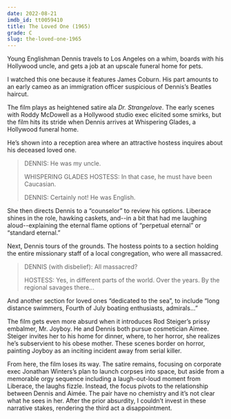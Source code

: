 ```yaml
---
date: 2022-08-21
imdb_id: tt0059410
title: The Loved One (1965)
grade: C
slug: the-loved-one-1965
---
```


Young Englishman Dennis travels to Los Angeles on a whim, boards with his Hollywood uncle, and gets a job at an upscale funeral home for pets.

<!-- end -->

I watched this one because it features James Coburn. His part amounts to an early cameo as an immigration officer suspicious of Dennis’s Beatles haircut.

The film plays as heightened satire ala <span data-imdb-id="tt0057012">_Dr. Strangelove_</span>. The early scenes with Roddy McDowell as a Hollywood studio exec elicited some smirks, but the film hits its stride when Dennis arrives at Whispering Glades, a Hollywood funeral home.

He’s shown into a reception area where an attractive hostess inquires about his deceased loved one.

> DENNIS: He was my uncle.
>
> WHISPERING GLADES HOSTESS: In that case, he must have been Caucasian.
>
> DENNIS: Certainly not! He was English.

She then directs Dennis to a “counselor” to review his options. Liberace shines in the role, hawking caskets, and--in a bit that had me laughing aloud--explaining the eternal flame options of “perpetual eternal” or “standard eternal.”

Next, Dennis tours of the grounds. The hostess points to a section holding the entire missionary staff of a local congregation, who were all massacred.

> DENNIS (with disbelief): All massacred?
>
> HOSTESS: Yes, in different parts of the world. Over the years. By the regional savages there...

And another section for loved ones “dedicated to the sea”, to include “long distance swimmers, Fourth of July boating enthusiasts, admirals…”

The film gets even more absurd when it introduces Rod Steiger’s prissy embalmer, Mr. Joyboy. He and Dennis both pursue cosmetician Aimee. Steiger invites her to his home for dinner, where, to her horror, she realizes he’s subservient to his obese mother. These scenes border on horror, painting Joyboy as an inciting incident away from serial killer.

From here, the film loses its way. The satire remains, focusing on corporate exec Jonathan Winters’s plan to launch corpses into space, but aside from a memorable orgy sequence including a laugh-out-loud moment from Liberace, the laughs fizzle. Instead, the focus pivots to the relationship between Dennis and Aimée. The pair have no chemistry and it’s not clear what he sees in her. After the prior absurdity, I couldn’t invest in these narrative stakes, rendering the third act a disappointment.